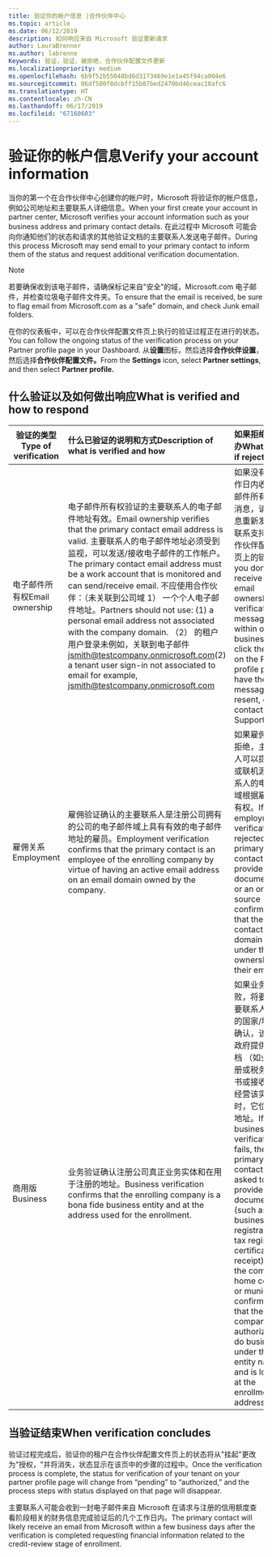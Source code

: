 ```yaml
---
title: 验证你的帐户信息 |合作伙伴中心
ms.topic: article
ms.date: 06/12/2019
description: 如何响应来自 Microsoft 验证更新请求
author: LauraBrenner
ms.author: labrenne
Keywords: 验证，验证，被拒绝，合作伙伴配置文件更新
ms.localizationpriority: medium
ms.openlocfilehash: 6b9f52b55048bd6d3173469e1e1a45f94ca004e6
ms.sourcegitcommit: 06df500f8dcbff15b87bed2470bd46ceac18afc6
ms.translationtype: HT
ms.contentlocale: zh-CN
ms.lasthandoff: 06/17/2019
ms.locfileid: "67160603"
---
```

# <a name="verify-your-account-information"></a><span data-ttu-id="2f4e6-104">验证你的帐户信息</span><span class="sxs-lookup"><span data-stu-id="2f4e6-104">Verify your account information</span></span>

<span data-ttu-id="2f4e6-105">当你的第一个在合作伙伴中心创建你的帐户时，Microsoft 将验证你的帐户信息，例如公司地址和主要联系人详细信息。</span><span class="sxs-lookup"><span data-stu-id="2f4e6-105">When your first create your account in partner center, Microsoft verifies your account information such as your business address and primary contact details.</span></span> <span data-ttu-id="2f4e6-106">在此过程中 Microsoft 可能会向你通知他们的状态和请求的其他验证文档的主要联系人发送电子邮件。</span><span class="sxs-lookup"><span data-stu-id="2f4e6-106">During this process Microsoft may send email to your primary contact to inform them of the status and request additional verification documentation.</span></span> 

>[!Note]
><span data-ttu-id="2f4e6-107">若要确保收到该电子邮件，请确保标记来自"安全"的域，Microsoft.com 电子邮件，并检查垃圾电子邮件文件夹。</span><span class="sxs-lookup"><span data-stu-id="2f4e6-107">To ensure that the email is received, be sure to flag email from Microsoft.com as a "safe" domain, and check Junk email folders.</span></span>

<span data-ttu-id="2f4e6-108">在你的仪表板中，可以在合作伙伴配置文件页上执行的验证过程正在进行的状态。</span><span class="sxs-lookup"><span data-stu-id="2f4e6-108">You can follow the ongoing status of the verification process on your Partner profile page in your Dashboard.</span></span> <span data-ttu-id="2f4e6-109">从**设置**图标，然后选择**合作伙伴设置**，然后选择**合作伙伴配置文件。**</span><span class="sxs-lookup"><span data-stu-id="2f4e6-109">From the **Settings** icon, select **Partner settings**, and then select **Partner profile.**</span></span>

## <a name="what-is-verified-and-how-to-respond"></a><span data-ttu-id="2f4e6-110">什么验证以及如何做出响应</span><span class="sxs-lookup"><span data-stu-id="2f4e6-110">What is verified and how to respond</span></span>

|<span data-ttu-id="2f4e6-111">**验证的类型**</span><span class="sxs-lookup"><span data-stu-id="2f4e6-111">**Type of verification**</span></span>   |<span data-ttu-id="2f4e6-112">**什么已验证的说明和方式**</span><span class="sxs-lookup"><span data-stu-id="2f4e6-112">**Description of what is verified and how**</span></span>   |<span data-ttu-id="2f4e6-113">**如果拒绝，怎么办**</span><span class="sxs-lookup"><span data-stu-id="2f4e6-113">**What to do if rejected**</span></span>   |
|----------------------------|:-----------------------------------|:--------------------------------------|
|<span data-ttu-id="2f4e6-114">电子邮件所有权</span><span class="sxs-lookup"><span data-stu-id="2f4e6-114">Email ownership</span></span>   |<span data-ttu-id="2f4e6-115">电子邮件所有权验证的主要联系人的电子邮件地址有效。</span><span class="sxs-lookup"><span data-stu-id="2f4e6-115">Email ownership verifies that the primary contact email address is valid.</span></span>  <span data-ttu-id="2f4e6-116">主要联系人的电子邮件地址必须受到监视，可以发送/接收电子邮件的工作帐户。</span><span class="sxs-lookup"><span data-stu-id="2f4e6-116">The primary contact email address must be a work account that is monitored and can send/receive email.</span></span>  <span data-ttu-id="2f4e6-117">不应使用合作伙伴：（未关联到公司域 1） 一个个人电子邮件地址。</span><span class="sxs-lookup"><span data-stu-id="2f4e6-117">Partners should not use: (1) a personal email address not associated with the company domain.</span></span> <span data-ttu-id="2f4e6-118">（2） 的租户用户登录未例如，关联到电子邮件 jsmith@testcompany.onmicrosoft.com</span><span class="sxs-lookup"><span data-stu-id="2f4e6-118">(2) a tenant user sign-in not associated to email for example, jsmith@testcompany.onmicrosoft.com</span></span>   |<span data-ttu-id="2f4e6-119">如果没有一个工作日内收到电子邮件所有权验证消息，请单击消息重新发送，或联系支持人员合作伙伴配置文件页上的链接。</span><span class="sxs-lookup"><span data-stu-id="2f4e6-119">If you don’t receive the email ownership verification message within one business day, click the link on the Partner profile page to have the message resent, or contact Support.</span></span>|
|<span data-ttu-id="2f4e6-120">雇佣关系</span><span class="sxs-lookup"><span data-stu-id="2f4e6-120">Employment</span></span> |<span data-ttu-id="2f4e6-121">雇佣验证确认的主要联系人是注册公司拥有的公司的电子邮件域上具有有效的电子邮件地址的雇员。</span><span class="sxs-lookup"><span data-stu-id="2f4e6-121">Employment verification confirms that the primary contact is an employee of the enrolling company by virtue of having an active email address on an email domain owned by the company.</span></span>|<span data-ttu-id="2f4e6-122">如果雇佣验证被拒绝，主要联系人可以提供文档或联机源确认联系人的电子邮件域根据雇主的所有权。</span><span class="sxs-lookup"><span data-stu-id="2f4e6-122">If employment verification is rejected, the primary contact can provide documentation or an online source confirming that the contact’s email domain is under the ownership of their employer.</span></span>|
|<span data-ttu-id="2f4e6-123">商用版</span><span class="sxs-lookup"><span data-stu-id="2f4e6-123">Business</span></span>   |<span data-ttu-id="2f4e6-124">业务验证确认注册公司真正业务实体和在用于注册的地址。</span><span class="sxs-lookup"><span data-stu-id="2f4e6-124">Business verification confirms that the enrolling company is a bona fide business entity and at the address used for the enrollment.</span></span>|<span data-ttu-id="2f4e6-125">如果业务验证失败，将要求的主要联系人的公司的国家/地区或确认，该公司市政府提供官方文档 （如业务注册或税务注册证书或接收）授权经营该实体名称时，它位于注册地址。</span><span class="sxs-lookup"><span data-stu-id="2f4e6-125">If business verification fails, the primary contact will be asked to provide official documentation (such as a business registration or tax registration certificate or receipt)from the company’s home country or municipality confirming that the company is authorized to do business under that entity name and is located at the enrollment address.</span></span>|

## <a name="when-verification-concludes"></a><span data-ttu-id="2f4e6-126">当验证结束</span><span class="sxs-lookup"><span data-stu-id="2f4e6-126">When verification concludes</span></span>

<span data-ttu-id="2f4e6-127">验证过程完成后，验证你的租户在合作伙伴配置文件页上的状态将从"挂起"更改为"授权，"并将消失，状态显示在该页中的步骤的过程中。</span><span class="sxs-lookup"><span data-stu-id="2f4e6-127">Once the verification process is complete, the status for verification of your tenant on your partner profile page will change from “pending” to “authorized,” and the process steps with status displayed on that page will disappear.</span></span>

<span data-ttu-id="2f4e6-128">主要联系人可能会收到一封电子邮件来自 Microsoft 在请求与注册的信用额度查看阶段相关的财务信息完成验证后的几个工作日内。</span><span class="sxs-lookup"><span data-stu-id="2f4e6-128">The primary contact will likely receive an email from Microsoft within a few business days after the verification is completed requesting financial information related to the credit-review stage of enrollment.</span></span>